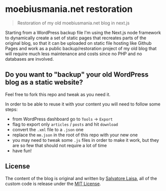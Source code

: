 # moebiusmania.net restoration

> Restoration of my old moebiusmania.net blog in next.js

Starting from a WordPress backup file I'm using the Next.js node framework to dynamically create a set of static pages that recreates parts of the original blog, so that it can be uploaded on static file hosting like Github Pages and work as a public backup/restoration project of my old blog that will require much less maintenance and costs since no PHP and no databases are involved.

## Do you want to "backup" your old WordPress blog as a static website?

Feel free to fork this repo and tweak as you need it.

In order to be able to reuse it with your content you will need to follow some steps:

- from WordPress dashboard go to `Tools` -> `Export`
- flag to export only `articles` / `posts` and hit `download`
- convert the `.xml` file to a `.json` one
- replace the `mm.json` in the root of this repo with your new one
- you may need to tweak some `.js` files in order to make it work, but they are so few that should not require a lot of time
- have fun!

## License

The content of the blog is original and written by [Salvatore Laisa](https://github.com/moebiusmania), all of the custom code is release under the [MIT License](LICENSE).
